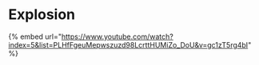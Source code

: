 # Explosion

{% embed url="https://www.youtube.com/watch?index=5&list=PLHfFgeuMepwszuzd98LcrttHUMiZo_DoU&v=gc1zT5rg4bI" %}
